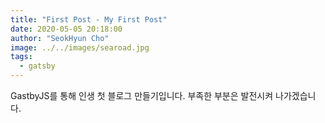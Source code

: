```yaml
---
title: "First Post - My First Post"
date: 2020-05-05 20:18:00
author: "SeokHyun Cho"
image: ../../images/searoad.jpg
tags:
  - gatsby
---
```


GastbyJS를 통해 인생 첫 블로그 만들기입니다. 부족한 부분은 발전시켜 나가겠습니다.
